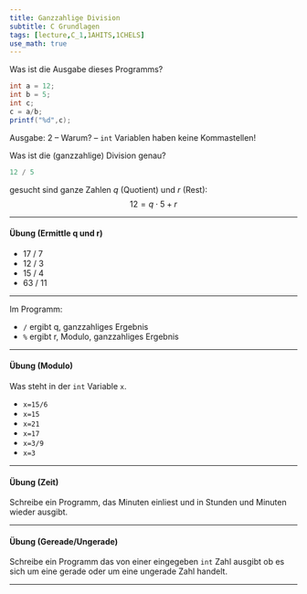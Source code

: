 ```yaml
---
title: Ganzzahlige Division
subtitle: C Grundlagen
tags: [lecture,C_1,1AHITS,1CHELS]
use_math: true
---
```



Was ist die Ausgabe dieses Programms?

```java
int a = 12;
int b = 5;
int c;
c = a/b;
printf("%d",c);
```

Ausgabe: 2 – Warum? –  `int` Variablen haben keine Kommastellen!

Was ist die (ganzzahlige) Division genau?

```c
12 / 5
```

gesucht sind ganze Zahlen $q$ (Quotient) und $r$ (Rest): 
$$
12=q \cdot 5 + r
$$




---

#### Übung (Ermittle q und r)

- 17 / 7
- 12 / 3
- 15 / 4
- 63 / 11

---



Im Programm:

- `/` ergibt q, ganzzahliges Ergebnis
- `%` ergibt r, Modulo, ganzzahliges Ergebnis

---

#### Übung (Modulo)

Was steht in der `int` Variable `x`.

- `x=15/6`
- `x=15`
- `x=21`
- `x=17`
- `x=3/9`
- `x=3`

---


#### Übung (Zeit)

Schreibe ein Programm, das Minuten einliest und in Stunden und Minuten wieder ausgibt.

---

#### Übung (Gereade/Ungerade)

Schreibe ein Programm das von einer eingegeben `int` Zahl ausgibt ob es sich um eine gerade oder um eine ungerade Zahl handelt.

---



